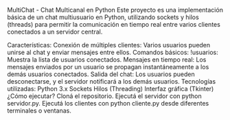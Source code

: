 MultiChat - Chat Multicanal en Python
Este proyecto es una implementación básica de un chat multiusuario en Python, utilizando sockets y hilos (threads) para permitir la comunicación en tiempo real entre varios clientes conectados a un servidor central.

Características:
Conexión de múltiples clientes: Varios usuarios pueden unirse al chat y enviar mensajes entre ellos.
Comandos básicos:
!usuarios: Muestra la lista de usuarios conectados.
Mensajes en tiempo real: Los mensajes enviados por un usuario se propagan instantáneamente a los demás usuarios conectados.
Salida del chat: Los usuarios pueden desconectarse, y el servidor notificará a los demás usuarios.
Tecnologías utilizadas:
Python 3.x
Sockets
Hilos (Threading)
Interfaz gráfica (Tkinter)
¿Cómo ejecutar?
Cloná el repositorio.
Ejecutá el servidor con python servidor.py.
Ejecutá los clientes con python cliente.py desde diferentes terminales o ventanas.
